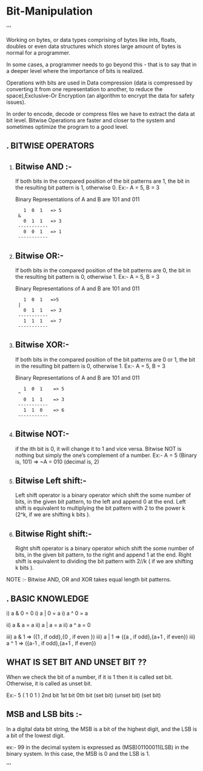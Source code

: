 # Bit-Manipulation

'''

Working on bytes, or data types comprising of bytes like ints, floats, doubles or even data structures which stores large amount of bytes is normal for a programmer.

In some cases, a programmer needs to go beyond this - that is to say that in a deeper level where the importance of bits is realized.

Operations with bits are used in Data compression (data is compressed by converting it from one representation to another, to reduce the space),Exclusive-Or Encryption
(an algorithm to encrypt the data for safety issues).

In order to encode, decode or compress files we have to extract the data at bit level. Bitwise Operations are faster and closer to the system and sometimes optimize the program
to a good level.

.    BITWISE OPERATORS
------------------------------

1) Bitwise AND :-       
   -----------
   If both bits in the compared position of the bit patterns are 1, the bit in the resulting bit pattern is 1, otherwise 0.
   Ex:- A = 5, B = 3
     
   Binary Representations of A and B are 101 and 011                                                   

          1  0  1   => 5
        &
          0  1  1   => 3
        -----------
          0  0  1   => 1
        -----------

2) Bitwise OR:- 
   ----------
   If both bits in the compared position of the bit patterns are 0, the bit in the resulting bit pattern is 0, otherwise 1.
   Ex:- A = 5, B = 3

   Binary Representations of A and B are 101 and 011

          1  0  1   =>5
        |
          0  1  1   => 3
        -----------
          1  1  1   => 7
        -----------
3) Bitwise XOR:-
   -----------
   If both bits in the compared position of the bit patterns are 0 or 1, the bit in the resulting bit pattern is 0, otherwise 1.
   Ex:- A = 5, B = 3

   Binary Representations of A and B are 101 and 011

          1  0  1    => 5
        ^
          0  1  1    => 3
        -----------
          1  1  0    => 6
        -----------

4) Bitwise NOT:- 
   -----------
   if the ith bit is 0, it will change it to 1 and vice versa. Bitwise NOT is nothing but simply the one’s complement of a number.
   Ex:- A = 5 (Binary is, 101)  =>   ~A = 010 (decimal is, 2)

5) Bitwise Left shift:-  
   -------------------   
   Left shift operator is a binary operator which shift the some number of bits, in the given bit pattern, to the left and append 0 at the end.
   Left shift is equivalent to multiplying the bit pattern with  2 to the power k (2^k, if we are shifting k bits ).

6) Bitwise Right shift:-  
   --------------------   
   Right shift operator is a binary operator which shift the some number of bits, in the given bit pattern, to the right and append 1 at the end.
   Right shift is equivalent to dividing the bit pattern with 2//k ( if we are shifting k bits ).

NOTE :- Bitwise AND, OR and XOR takes equal length bit patterns.

 .   BASIC KNOWLEDGE
 --------------------------

  i) a & 0  = 0                                  i)  a | 0  = a                                     i) a ^ 0  = a

 ii) a & a  = a                                 ii)  a | a  = a                                    ii) a ^ a  = 0
 
iii) a & 1  => ({1 , if odd},{0 , if even })    iii)  a | 1  => ({a , if odd},{a+1 , if even})     iii) a ^ 1  => ({a-1 , if odd},{a+1 , if even})             


 WHAT IS SET BIT AND UNSET BIT ??
---------------------------------

 When we check the bit of a number, if it is 1 then it is called set bit. Otherwise, it is called as unset bit.
 
 Ex:-  5 (    1             0                 1     )
           2nd bit      1st bit            0th bit
          (set bit)    (unset bit)        (set bit)
 
  MSB and LSB bits :-
--------------------

In a digital data bit string, the MSB is a bit of the highest digit, and the LSB is a bit of the lowest digit.

ex:-  99 in the decimal system is expressed as (MSB)01100011(LSB) in the binary system. In this case, the MSB is 0 and the LSB is 1.
           

                                                 
'''

